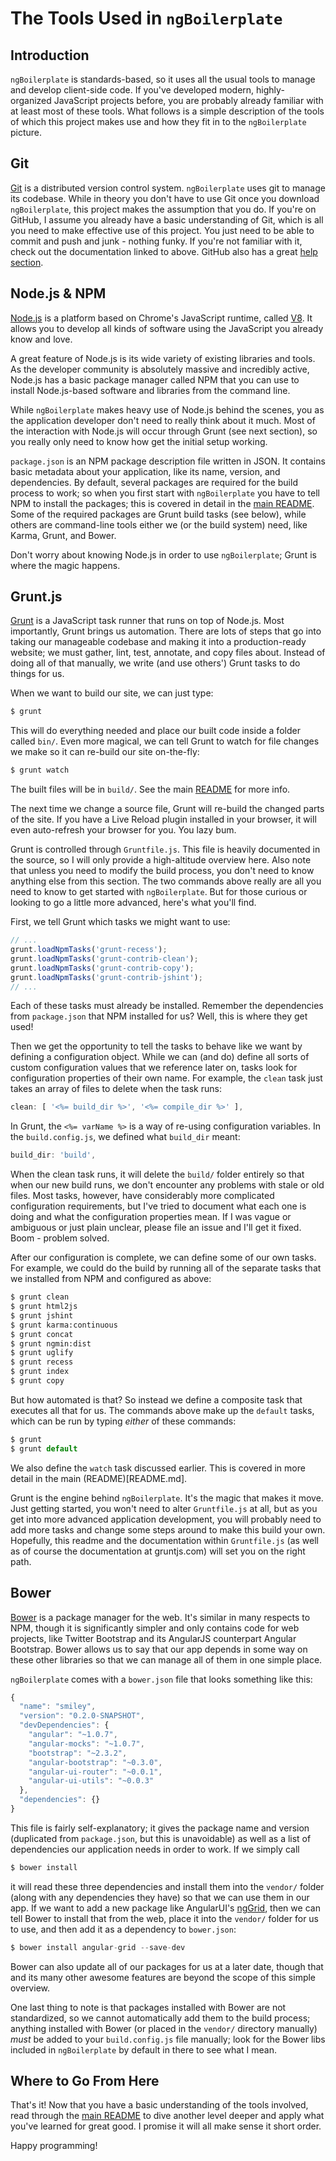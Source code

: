 # The Tools Used in `ngBoilerplate`

## Introduction

`ngBoilerplate` is standards-based, so it uses all the usual tools to manage
and develop client-side code. If you've developed modern, highly-organized
JavaScript projects before, you are probably already familiar with at least most
of these tools. What follows is a simple description of the tools of which this
project makes use and how they fit in to the `ngBoilerplate` picture.

## Git

[Git](http://git-scm.com/) is a distributed version control system.
`ngBoilerplate` uses git to manage its codebase. While in theory you don't have
to use Git once you download `ngBoilerplate`, this project makes the assumption
that you do. If you're on GitHub, I assume you already have a basic
understanding of Git, which is all you need to make effective use of this
project. You just need to be able to commit and push and junk - nothing funky.
If you're not familiar with it, check out the documentation linked to above.
GitHub also has a great [help section](https://help.github.com/).

## Node.js & NPM

[Node.js](http://nodejs.org) is a platform based on Chrome's JavaScript runtime,
called [V8](http://code.google.com/p/v8/). It allows you to develop all kinds of
software using the JavaScript you already know and love.

A great feature of Node.js is its wide variety of existing libraries and tools.
As the developer community is absolutely massive and incredibly active, Node.js
has a basic package manager called NPM that you can use to install Node.js-based
software and libraries from the command line.

While `ngBoilerplate` makes heavy use of Node.js behind the scenes, you as the
application developer don't need to really think about it much. Most of the
interaction with Node.js will occur through Grunt (see next section), so you
really only need to know how get the initial setup working.

`package.json` is an NPM package description file written in JSON. It contains
basic metadata about your application, like its name, version, and dependencies.
By default, several packages are required for the build process to work; so when
you first start with `ngBoilerplate` you have to tell NPM to install the
packages; this is covered in detail in the [main README](README.md). Some of
the required packages are Grunt build tasks (see below), while others are
command-line tools either we (or the build system) need, like Karma, Grunt, and
Bower.

Don't worry about knowing Node.js in order to use `ngBoilerplate`; Grunt is
where the magic happens.

## Grunt.js

[Grunt](http://gruntjs.com) is a JavaScript task runner that runs on top of
Node.js. Most importantly, Grunt brings us automation. There are lots of steps
that go into taking our manageable codebase and making it into a
production-ready website; we must gather, lint, test, annotate, and copy files
about. Instead of doing all of that manually, we write (and use others') Grunt
tasks to do things for us.

When we want to build our site, we can just type:

```sh
$ grunt
```

This will do everything needed and place our built code inside a folder called
`bin/`. Even more magical, we can tell Grunt to watch for file changes we make
so it can re-build our site on-the-fly:

```sh
$ grunt watch
```

The built files will be in `build/`. See the main [README](README.md) for more
info.

The next time we change a source file, Grunt will re-build the changed parts of
the site. If you have a Live Reload plugin installed in your browser, it will
even auto-refresh your browser for you. You lazy bum.

Grunt is controlled through `Gruntfile.js`. This file is heavily documented in
the source, so I will only provide a high-altitude overview here. Also note that
unless you need to modify the build process, you don't need to know anything
else from this section. The two commands above really are all you need to know
to get started with `ngBoilerplate`. But for those curious or looking to go a
little more advanced, here's what you'll find.

First, we tell Grunt which tasks we might want to use:

```js
// ...
grunt.loadNpmTasks('grunt-recess');
grunt.loadNpmTasks('grunt-contrib-clean');
grunt.loadNpmTasks('grunt-contrib-copy');
grunt.loadNpmTasks('grunt-contrib-jshint');
// ...
```

Each of these tasks must already be installed. Remember the dependencies from
`package.json` that NPM installed for us? Well, this is where they get used!

Then we get the opportunity to tell the tasks to behave like we want by
defining a configuration object. While we can (and do) define all sorts of
custom configuration values that we reference later on, tasks look for
configuration properties of their own name. For example, the `clean` task just
takes an array of files to delete when the task runs:

```js
clean: [ '<%= build_dir %>', '<%= compile_dir %>' ],
```

In Grunt, the `<%= varName %>` is a way of re-using configuration variables.
In the `build.config.js`, we defined what `build_dir` meant:

```js
build_dir: 'build',
```

When the clean task runs, it will delete the `build/` folder entirely so that
when our new build runs, we don't encounter any problems with stale or old
files. Most tasks, however, have considerably more complicated configuration
requirements, but I've tried to document what each one is doing and what the
configuration properties mean. If I was vague or ambiguous or just plain
unclear, please file an issue and I'll get it fixed. Boom - problem solved.

After our configuration is complete, we can define some of our own tasks. For
example, we could do the build by running all of the separate tasks that we
installed from NPM and configured as above:

```sh
$ grunt clean
$ grunt html2js
$ grunt jshint
$ grunt karma:continuous
$ grunt concat
$ grunt ngmin:dist
$ grunt uglify
$ grunt recess
$ grunt index
$ grunt copy
```

But how automated is that? So instead we define a composite task that executes
all that for us. The commands above make up the `default` tasks, which can be
run by typing *either* of these commands:

```js
$ grunt
$ grunt default
```

We also define the `watch` task discussed earlier. This is covered in more
detail in the main (README)[README.md].

Grunt is the engine behind `ngBoilerplate`. It's the magic that makes it move.
Just getting started, you won't need to alter `Gruntfile.js` at all, but
as you get into more advanced application development, you will probably need to
add more tasks and change some steps around to make this build your own.
Hopefully, this readme and the documentation within `Gruntfile.js` (as well as
of course the documentation at gruntjs.com) will set you on the right path.

## Bower

[Bower](bower.io) is a package manager for the web. It's similar in many
respects to NPM, though it is significantly simpler and only contains code for
web projects, like Twitter Bootstrap and its AngularJS counterpart Angular
Bootstrap. Bower allows us to say that our app depends in some way on these
other libraries so that we can manage all of them in one simple place.

`ngBoilerplate` comes with a `bower.json` file that looks something like this:

```js
{
  "name": "smiley",
  "version": "0.2.0-SNAPSHOT",
  "devDependencies": {
    "angular": "~1.0.7",
    "angular-mocks": "~1.0.7",
    "bootstrap": "~2.3.2",
    "angular-bootstrap": "~0.3.0",
    "angular-ui-router": "~0.0.1",
    "angular-ui-utils": "~0.0.3"
  },
  "dependencies": {}
}
```

This file is fairly self-explanatory; it gives the package name and version
(duplicated from `package.json`, but this is unavoidable) as well as a list of
dependencies our application needs in order to work. If we simply call

```sh
$ bower install
```

it will read these three dependencies and install them into the `vendor/` folder
(along with any dependencies they have) so that we can use them in our app. If
we want to add a new package like AngularUI's
[ngGrid](http://angular-ui.github.io/ng-grid/), then we can tell Bower to
install that from the web, place it into the `vendor/` folder for us to use, and
then add it as a dependency to `bower.json`:

```js
$ bower install angular-grid --save-dev
```

Bower can also update all of our packages for us at a later date, though that
and its many other awesome features are beyond the scope of this simple
overview.

One last thing to note is that packages installed with Bower are not
standardized, so we cannot automatically add them to the build process; anything
installed with Bower (or placed in the `vendor/` directory manually) *must* be
added to your `build.config.js` file manually; look for the Bower libs included
in `ngBoilerplate` by default in there to see what I mean.

## Where to Go From Here

That's it! Now that you have a basic understanding of the tools involved, read
through the [main README](README.md) to dive another level deeper and apply what
you've learned for great good. I promise it will all make sense it short order.

Happy programming!

